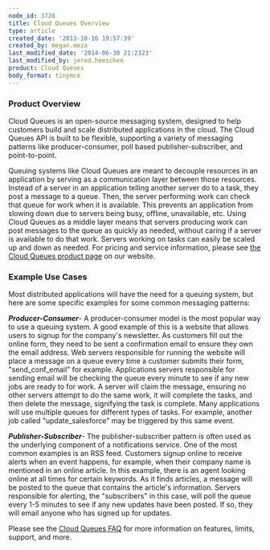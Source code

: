 ```yaml
---
node_id: 3728
title: Cloud Queues Overview
type: article
created_date: '2013-10-16 19:57:39'
created_by: megan.meza
last_modified_date: '2014-06-30 21:2323'
last_modified_by: jered.heeschen
product: Cloud Queues
body_format: tinymce
---
```


### Product Overview

Cloud Queues is an open-source messaging system, designed to help
customers build and scale distributed applications in the cloud.  The
Cloud Queues API is built to be flexible, supporting a variety of
messaging patterns like producer-consumer, poll based
publisher-subscriber, and point-to-point.  

Queuing systems like Cloud Queues are meant to decouple resources in an
application by serving as a communication layer between those resources.
 Instead of a server in an application telling another server do to a
task, they post a message to a queue.  Then, the server performing work
can check that queue for work when it is available.  This prevents an
application from slowing down due to servers being busy, offline,
unavailable, etc.  Using Cloud Queues as a middle layer means that
servers producing work can post messages to the queue as quickly as
needed, without caring if a server is available to do that work.
 Servers working on tasks can easily be scaled up and down as needed.
For pricing and service information, please see [the Cloud Queues
product page](http://www.rackspace.com/cloud/queues/) on our website.

 

### Example Use Cases

Most distributed applications will have the need for a queuing system,
but here are some specific examples for some common messaging patterns:

***Producer-Consumer***-  A producer-consumer model is the most popular
way to use a queuing system.  A good example of this is a website that
allows users to signup for the company's newsletter.  As customers fill
out the online form, they need to be sent a confirmation email to ensure
they own the email address.  Web servers responsible for running the
website will place a message on a queue every time a customer submits
their form, "send\_conf\_email" for example.  Applications servers
responsible for sending email will be checking the queue every minute to
see if any new jobs are ready to for work.  A server will claim the
message, ensuring no other servers attempt to do the same work, it will
complete the tasks, and then delete the message, signifying the task is
complete.  Many applications will use multiple queues for different
types of tasks.  For example, another job called "update\_salesforce"
may be triggered by this same event.  

 

***Publisher-Subscriber***-  The publisher-subscriber pattern is often
used as the underlying component of a notifications service.  One of the
most common examples is an RSS feed.  Customers signup online to receive
alerts when an event happens, for example, when their company name is
mentioned in an online article.  In this example, there is an agent
looking online at all times for certain keywords.  As it finds articles,
a message will be posted to the queue that contains the article's
information.  Servers responsible for alerting, the "subscribers" in
this case, will poll the queue every 1-5 minutes to see if any new
updates have been posted.  If so, they will email anyone who has signed
up for updates.  

 

Please see the [Cloud Queues
FAQ](http://www.rackspace.com/knowledge_center/article/cloud-queues-faq)
for more information on features, limits, support, and more.  

